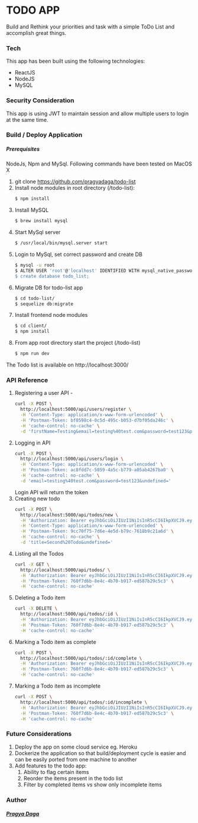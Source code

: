 # TODO APP

Build and Rethink your priorities and task with a simple ToDo List and accomplish great things.

### Tech

This app has been built using the following technologies:

* ReactJS
* NodeJS
* MySQL

### Security Consideration

This app is using JWT to maintain session and allow multiple users to login at the same time.

### Build / Deploy Application
 ##### Prerequisites
 NodeJs, Npm and MySql. Following commands have been tested on MacOS X
1. git clone https://github.com/pragyadaga/todo-list
2. Install node modules in root directory (/todo-list):  
    ```sh
    $ npm install
    ```
3.  Install MySQL
    ```sh
    $ brew install mysql
    ```
4. Start MySql server
    ```sh
    $ /usr/local/bin/mysql.server start
    ```
5. Login to MySql, set correct password and create DB
    ```sh
    $ mysql -u root
    $ ALTER USER 'root'@'localhost' IDENTIFIED WITH mysql_native_password BY 'password’;
    $ create database todo_list;
    ```
6. Migrate DB for todo-list app
    ```sh
    $ cd todo-list/
    $ sequelize db:migrate
    ```
7. Install frontend node modules
    ```sh
    $ cd client/
    $ npm install
    ```
7. From app root directory start the project (/todo-list)
    ```sh
    $ npm run dev
    ```

The Todo list is available on http://localhost:3000/

### API Reference

1. Registering a user API -
    ```sh
    curl -X POST \
      http://localhost:5000/api/users/register \
      -H 'Content-Type: application/x-www-form-urlencoded' \
      -H 'Postman-Token: bf0598c4-0c5d-495c-b053-d7bf05da246c' \
      -H 'cache-control: no-cache' \
      -d 'firstName=Testing&email=testing%40test.com&password=test123&password2=test123&lastName=App&undefined='
     ```
2. Logging in API
    ```sh
    curl -X POST \
      http://localhost:5000/api/users/login \
      -H 'Content-Type: application/x-www-form-urlencoded' \
      -H 'Postman-Token: ac8fdd7c-5059-4a5c-b779-a05ab4267ba0' \
      -H 'cache-control: no-cache' \
      -d 'email=testing%40test.com&password=test123&undefined='
    ```
    Login API will return the token
3. Creating new todo
    ```sh
    curl -X POST \
      http://localhost:5000/api/todos/new \
      -H 'Authorization: Bearer eyJhbGciOiJIUzI1NiIsInR5cCI6IkpXVCJ9.eyJpZCI6MSwiaWF0IjoxNTUxMDA0NTQ0LCJleHAiOjE1ODI1NjE0NzB9.j-EUKG5YJ2YP2eaDponjifltbTv48l7T_ZZfHrt-P9c' \
      -H 'Content-Type: application/x-www-form-urlencoded' \
      -H 'Postman-Token: 9cc70f75-7d6e-4e5d-b79c-7618b9c21a6d' \
      -H 'cache-control: no-cache' \
      -d 'title=Second%20Todo&undefined='
     ```
4. Listing all the Todos
    ```sh
    curl -X GET \
      http://localhost:5000/api/todos/ \
      -H 'Authorization: Bearer eyJhbGciOiJIUzI1NiIsInR5cCI6IkpXVCJ9.eyJpZCI6MSwiaWF0IjoxNTUxMDA0NTQ0LCJleHAiOjE1ODI1NjE0NzB9.j-EUKG5YJ2YP2eaDponjifltbTv48l7T_ZZfHrt-P9c' \
      -H 'Postman-Token: 760f7d6b-8e4c-4b70-b917-ed587b29c5c3' \
      -H 'cache-control: no-cache'
    ```
5. Deleting a Todo item
    ```sh
    curl -X DELETE \
      http://localhost:5000/api/todos/:id \
      -H 'Authorization: Bearer eyJhbGciOiJIUzI1NiIsInR5cCI6IkpXVCJ9.eyJpZCI6MSwiaWF0IjoxNTUxMDA0NTQ0LCJleHAiOjE1ODI1NjE0NzB9.j-EUKG5YJ2YP2eaDponjifltbTv48l7T_ZZfHrt-P9c' \
      -H 'Postman-Token: 760f7d6b-8e4c-4b70-b917-ed587b29c5c3' \
      -H 'cache-control: no-cache'
    ```
6. Marking a Todo item as complete
    ```sh
    curl -X POST \
      http://localhost:5000/api/todos/:id/complete \
      -H 'Authorization: Bearer eyJhbGciOiJIUzI1NiIsInR5cCI6IkpXVCJ9.eyJpZCI6MSwiaWF0IjoxNTUxMDA0NTQ0LCJleHAiOjE1ODI1NjE0NzB9.j-EUKG5YJ2YP2eaDponjifltbTv48l7T_ZZfHrt-P9c' \
      -H 'Postman-Token: 760f7d6b-8e4c-4b70-b917-ed587b29c5c3' \
      -H 'cache-control: no-cache'
    ```
7. Marking a Todo item as incomplete
    ```sh
    curl -X POST \
      http://localhost:5000/api/todos/:id/incomplete \
      -H 'Authorization: Bearer eyJhbGciOiJIUzI1NiIsInR5cCI6IkpXVCJ9.eyJpZCI6MSwiaWF0IjoxNTUxMDA0NTQ0LCJleHAiOjE1ODI1NjE0NzB9.j-EUKG5YJ2YP2eaDponjifltbTv48l7T_ZZfHrt-P9c' \
      -H 'Postman-Token: 760f7d6b-8e4c-4b70-b917-ed587b29c5c3' \
      -H 'cache-control: no-cache'
    ```

### Future Considerations

1. Deploy the app on some cloud service eg. Heroku
2. Dockerize the application so that build/deployment cycle is easier and can be easily ported from one machine to another
3. Add features to the todo app:
    1. Ability to flag certain items
    2. Reorder the items present in the todo list
    3. Filter by completed items vs show only incomplete items

### Author ###
##### [Pragya Daga](https://github.com/pragyadaga)
